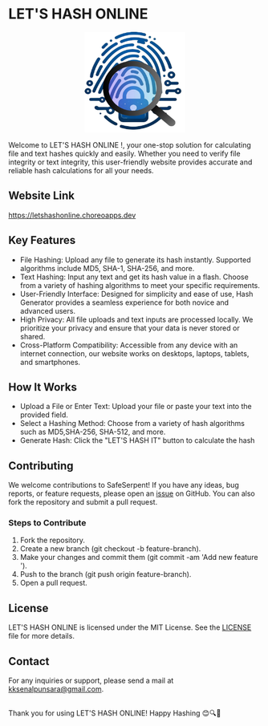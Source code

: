 # LET'S HASH ONLINE
<div align="center">
  <img src="https://github.com/Senal-Punsara/lets-hash-online/blob/main/frontend/src/resources/logo.png" alt="logo" width="200" height="200">
</div>


Welcome to LET'S HASH ONLINE !, your one-stop solution for calculating file and text hashes quickly and easily. Whether you need to verify file integrity or text integrity, this user-friendly website provides accurate and reliable hash calculations for all your needs.

## Website Link
<a href="https://letshashonline.choreoapps.dev">https://letshashonline.choreoapps.dev</a>

## Key Features
- File Hashing: Upload any file to generate its hash instantly. Supported algorithms include MD5, SHA-1, SHA-256, and more.
- Text Hashing: Input any text and get its hash value in a flash. Choose from a variety of hashing algorithms to meet your specific requirements.
- User-Friendly Interface: Designed for simplicity and ease of use, Hash Generator provides a seamless experience for both novice and advanced users.
- High Privacy: All file uploads and text inputs are processed locally. We prioritize your privacy and ensure that your data is never stored or shared.
- Cross-Platform Compatibility: Accessible from any device with an internet connection, our website works on desktops, laptops, tablets, and smartphones.

## How It Works

- Upload a File or Enter Text: Upload your file or paste your text into the provided field.
- Select a Hashing Method: Choose from a variety of hash algorithms such as MD5,SHA-256, SHA-512, and more.
- Generate Hash: Click the "LET'S HASH IT" button to calculate the hash

## Contributing

We welcome contributions to SafeSerpent! If you have any ideas, bug reports, or feature requests, please open an [issue](https://docs.github.com/en/issues/tracking-your-work-with-issues/creating-an-issue) on GitHub. You can also fork the repository and submit a pull request.
### Steps to Contribute
1. Fork the repository.
2. Create a new branch (git checkout -b feature-branch).
3. Make your changes and commit them (git commit -am 'Add new feature <feature name>').
4. Push to the branch (git push origin feature-branch).
5. Open a pull request.

## License

LET'S HASH ONLINE is licensed under the MIT License. See the [LICENSE](https://github.com/Senal-Punsara/lets-hash-online/blob/main/LICENSE) file for more details.


## Contact
For any inquiries or support, please send a mail at kksenalpunsara@gmail.com.

##
Thank you for using LET'S HASH ONLINE! Happy Hashing 😊🔍🧾
